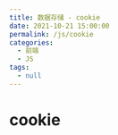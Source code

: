 ```yaml
---
title: 数据存储 - cookie
date: 2021-10-21 15:00:00
permalink: /js/cookie
categories:
  - 前端
  - JS
tags:
  - null
---
```


# cookie
